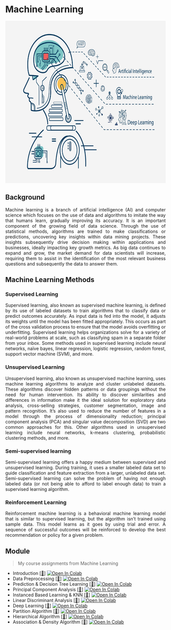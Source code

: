# Machine Learning
<img src="https://github.com/Bayunova28/Machine_Learning/blob/main/machine-learning-cover.jpg" height="510" width="1000">

## Background
<p align="justify">Machine learning is a branch of artificial intelligence (AI) and computer science which focuses on the use of data and algorithms to imitate the way that humans learn, gradually improving its accuracy. It is an important component of the growing field of data science. Through the use of statistical methods, algorithms are trained to make classifications or predictions, uncovering key insights within data mining projects. These insights subsequently drive decision making within applications and businesses, ideally impacting key growth metrics. As big data continues to expand and grow, the market demand for data scientists will increase, requiring them to assist in the identification of the most relevant business questions and subsequently the data to answer them.<p> 
  
## Machine Learning Methods
### Supervised Learning
<p align="justify">Supervised learning, also known as supervised machine learning, is defined by its use of labeled datasets to train algorithms that to classify data or predict outcomes accurately. As input data is fed into the model, it adjusts its weights until the model has been fitted appropriately. This occurs as part of the cross validation process to ensure that the model avoids overfitting or underfitting. Supervised learning helps organizations solve for a variety of real-world problems at scale, such as classifying spam in a separate folder from your inbox. Some methods used in supervised learning include neural networks, naïve bayes, linear regression, logistic regression, random forest, support vector machine (SVM), and more.<p>
  
### Unsupervised Learning
<p align="justify">Unsupervised learning, also known as unsupervised machine learning, uses machine learning algorithms to analyze and cluster unlabeled datasets. These algorithms discover hidden patterns or data groupings without the need for human intervention. Its ability to discover similarities and differences in information make it the ideal solution for exploratory data analysis, cross-selling strategies, customer segmentation, image and pattern recognition. It’s also used to reduce the number of features in a model through the process of dimensionality reduction; principal component analysis (PCA) and singular value decomposition (SVD) are two common approaches for this. Other algorithms used in unsupervised learning include neural networks, k-means clustering, probabilistic clustering methods, and more.<p>  
  
### Semi-supervised learning 
<p align="justify">Semi-supervised learning offers a happy medium between supervised and unsupervised learning. During training, it uses a smaller labeled data set to guide classification and feature extraction from a larger, unlabeled data set. Semi-supervised learning can solve the problem of having not enough labeled data (or not being able to afford to label enough data) to train a supervised learning algorithm.<p>  
  
### Reinforcement Learning
<p align="justify">Reinforcement machine learning is a behavioral machine learning model that is similar to supervised learning, but the algorithm isn’t trained using sample data. This model learns as it goes by using trial and error. A sequence of successful outcomes will be reinforced to develop the best recommendation or policy for a given problem.<p>

## Module
> My course assignments from Machine Learning  
- Introduction [[📂](https://github.com/Bayunova28/Machine_Learning/tree/main/Week%20I%20-%20Introduction)] [![Open In Colab](https://colab.research.google.com/assets/colab-badge.svg)](https://colab.research.google.com/drive/1-XJQ_MgLZqVmgKeNg8kFnbJQvYPr7mXv?usp=sharing)
- Data Preprocessing [[📂](https://github.com/Bayunova28/Machine_Learning/tree/main/Week%20II%20-%20Data%20Preprocessing)] [![Open In Colab](https://colab.research.google.com/assets/colab-badge.svg)](https://colab.research.google.com/drive/1oz6JAmcCzL08f8k4n_Z0ramqJAJOOGTz?usp=sharing)
- Prediction & Decision Tree Learning [[📂](https://github.com/Bayunova28/Machine_Learning/tree/main/%20Week%20III%20-%20Prediction%20%26%20Decision%20Tree%20Learning)] [![Open In Colab](https://colab.research.google.com/assets/colab-badge.svg)](https://colab.research.google.com/drive/1-m1fnahC42RfAdDRC79Djlji5aF1Y7Lc?usp=sharing)
- Principal Component Analysis [[📂](https://github.com/Bayunova28/Machine_Learning/tree/main/Week%20IV%20-%20Principal%20Component%20Analysis)] [![Open In Colab](https://colab.research.google.com/assets/colab-badge.svg)](https://colab.research.google.com/drive/1dl_KRMaLU5pWPtumGSfAIzgglLTs_SuP?usp=sharing)
- Instanced Based Learning & KNN [[📂](https://github.com/Bayunova28/Machine_Learning/tree/main/Week%20V%20-%20Instance%20Based%20Learning%20%26%20KNN)] [![Open In Colab](https://colab.research.google.com/assets/colab-badge.svg)](https://colab.research.google.com/drive/1yXNXpIPdUTuQ_3hGt3-2tQjjZPuLlbNP?usp=sharing)
- Linear Discriminant Analysis [[📂](https://github.com/Bayunova28/Machine_Learning/tree/main/Week%20VI%20-%20Linear%20Discriminant%20Analysis)] [![Open In Colab](https://colab.research.google.com/assets/colab-badge.svg)](https://colab.research.google.com/drive/1chczjwtS8InDTmFXeQYVO-__wcJfV5qe?usp=sharing)
- Deep Learning [[📂](https://github.com/Bayunova28/Machine_Learning/tree/main/Week%20VIII%20-%20Deep%20Learning)] [![Open In Colab](https://colab.research.google.com/assets/colab-badge.svg)](https://colab.research.google.com/drive/1tu0chjEDGYopnWd1lY6EWhIgrwx0X9Sz?usp=sharing)
- Partition Algorithm [[📂](https://github.com/Bayunova28/Machine_Learning/tree/main/Week%20IX%20-%20Partition%20Algorithm)] [![Open In Colab](https://colab.research.google.com/assets/colab-badge.svg)](https://colab.research.google.com/drive/1qtiTfbGqfWJd-RlVLxDL7j3DffOZuysb?usp=sharing)
- Hierarchical Algorithm [[📂](https://github.com/Bayunova28/Machine_Learning/tree/main/Week%20X%20-%20Hierarchical%20Algorithm)] [![Open In Colab](https://colab.research.google.com/assets/colab-badge.svg)](https://colab.research.google.com/drive/1nOivUvhFL0hyF9uPl1xOjPwEYmox52Gi?usp=sharing)
- Association & Density Algorithm [[📂](https://github.com/Bayunova28/Machine_Learning/tree/main/Week%20XI%20-%20Association%20%26%20Density%20Algorithm)] [![Open In Colab](https://colab.research.google.com/assets/colab-badge.svg)](https://colab.research.google.com/drive/1ikTEHwBBk-jdlox5HaBzRMZXUTgMl_zV?usp=sharing)  
